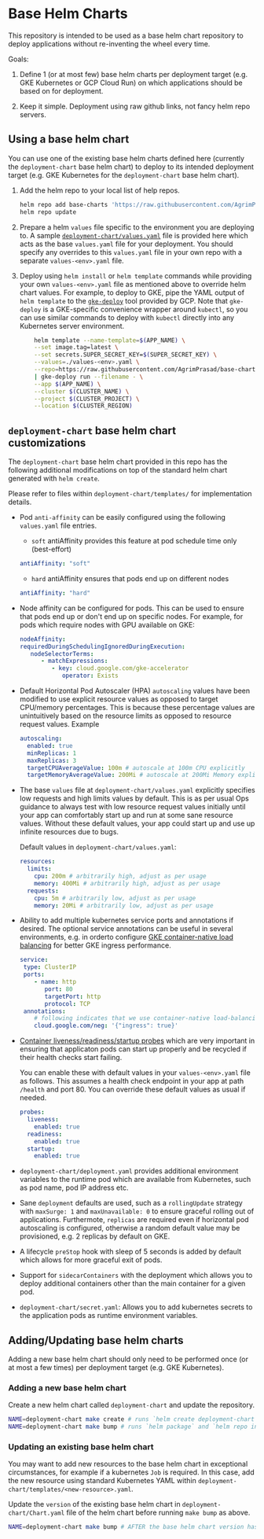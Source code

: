 # Base Helm Charts

This repository is intended to be used as a base helm chart repository to deploy applications without re-inventing the wheel every time.

Goals:

1. Define 1 (or at most few) base helm charts per deployment target (e.g. GKE Kubernetes or GCP Cloud Run) on which applications should be based on for deployment.

1. Keep it simple. Deployment using raw github links, not fancy helm repo servers.

## Using a base helm chart

You can use one of the existing base helm charts defined here (currently the `deployment-chart` base helm chart) to deploy to its intended deployment target (e.g. GKE Kubernetes for the `deployment-chart` base helm chart).

1. Add the helm repo to your local list of help repos.

   ```sh
   helm repo add base-charts 'https://raw.githubusercontent.com/AgrimPrasad/base-charts/master/'
   helm repo update
   ```

2. Prepare a helm `values` file specific to the environment you are deploying to. A sample [`deployment-chart/values.yaml`](./deployment-chart/values.yaml) file is provided here which acts as the base `values.yaml` file for your deployment. You should specify any overrides to this `values.yaml` file in your own repo with a separate `values-<env>.yaml` file.

3. Deploy using `helm install` or `helm template` commands while providing your own `values-<env>.yaml` file as mentioned above to override helm chart values. For example, to deploy to GKE, pipe the YAML output of `helm template` to the [`gke-deploy`](https://cloud.google.com/build/docs/deploying-builds/deploy-gke) tool provided by GCP. Note that `gke-deploy` is a GKE-specific convenience wrapper around `kubectl`, so you can use similar commands to deploy with `kubectl` directly into any Kubernetes server environment.

   ```sh
       helm template --name-template=$(APP_NAME) \
       --set image.tag=latest \
       --set secrets.SUPER_SECRET_KEY=$(SUPER_SECRET_KEY) \
       --values=./values-<env>.yaml \
       --repo=https://raw.githubusercontent.com/AgrimPrasad/base-charts/master/ deployment-chart \
       | gke-deploy run --filename - \
       --app $(APP_NAME) \
       --cluster $(CLUSTER_NAME) \
       --project $(CLUSTER_PROJECT) \
       --location $(CLUSTER_REGION)
   ```

## `deployment-chart` base helm chart customizations

The `deployment-chart` base helm chart provided in this repo has the following additional modifications on top of the standard helm chart generated with `helm create`.

Please refer to files within `deployment-chart/templates/` for implementation details.

- Pod `anti-affinity` can be easily configured using the following `values.yaml` file entries.

  - `soft` antiAffinity provides this feature at pod schedule time only (best-effort)

  ```yaml
  antiAffinity: "soft"
  ```

  - `hard` antiAffinity ensures that pods end up on different nodes

  ```yaml
  antiAffinity: "hard"
  ```

- Node affinity can be configured for pods. This can be used to ensure that pods end up or don't end up on specific nodes. For example, for pods which require nodes with GPU available on GKE:

  ```yaml
  nodeAffinity:
  requiredDuringSchedulingIgnoredDuringExecution:
     nodeSelectorTerms:
        - matchExpressions:
           - key: cloud.google.com/gke-accelerator
              operator: Exists
  ```

- Default Horizontal Pod Autoscaler (HPA) `autoscaling` values have been modified to use explicit resource values as opposed to target CPU/memory percentages. This is because these percentage values are unintuitively based on the resource limits as opposed to resource request values. Example

  ```yaml
  autoscaling:
    enabled: true
    minReplicas: 1
    maxReplicas: 3
    targetCPUAverageValue: 100m # autoscale at 100m CPU explicitly
    targetMemoryAverageValue: 200Mi # autoscale at 200Mi Memory explicitly
  ```

- The base `values` file at `deployment-chart/values.yaml` explicitly specifies low requests and high limits values by default. This is as per usual Ops guidance to always test with low resource request values initially until your app can comfortably start up and run at some sane resource values. Without these default values, your app could start up and use up infinite resources due to bugs.

  Default values in `deployment-chart/values.yaml`:

  ```yaml
  resources:
    limits:
      cpu: 200m # arbitrarily high, adjust as per usage
      memory: 400Mi # arbitrarily high, adjust as per usage
    requests:
      cpu: 5m # arbitrarily low, adjust as per usage
      memory: 20Mi # arbitrarily low, adjust as per usage
  ```

- Ability to add multiple kubernetes service ports and annotations if desired. The optional service annotations can be useful in several environments, e.g. in orderto configure [GKE container-native load balancing](https://cloud.google.com/kubernetes-engine/docs/how-to/container-native-load-balancing) for better GKE ingress performance.

  ```yaml
  service:
   type: ClusterIP
   ports:
      - name: http
         port: 80
         targetPort: http
         protocol: TCP
   annotations:
      # following indicates that we use container-native load-balancing
      cloud.google.com/neg: '{"ingress": true}'
  ```

- [Container liveness/readiness/startup probes](https://kubernetes.io/docs/tasks/configure-pod-container/configure-liveness-readiness-startup-probes/#:~:text=The%20kubelet%20uses%20startup%20probes,interfere%20with%20the%20application%20startup.) which are very important in ensuring that applicaton pods can start up properly and be recycled if their health checks start failing.

  You can enable these with default values in your `values-<env>.yaml` file as follows. This assumes a health check endpoint in your app at path `/health` and port 80. You can override these default values as usual if needed.

  ```yaml
  probes:
    liveness:
      enabled: true
    readiness:
      enabled: true
    startup:
      enabled: true
  ```

- `deployment-chart/deployment.yaml` provides additional environment variables to the runtime pod which are available from Kubernetes, such as pod name, pod IP address etc.

- Sane `deployment` defaults are used, such as a `rollingUpdate` strategy with `maxSurge: 1` and `maxUnavailable: 0` to ensure graceful rolling out of applications. Furthermote, `replicas` are required even if horizontal pod autoscaling is configured, otherwise a random default value may be provisioned, e.g. 2 replicas by default on GKE.

- A lifecycle `preStop` hook with sleep of 5 seconds is added by default which allows for more graceful exit of pods.

- Support for `sidecarContainers` with the deployment which allows you to deploy additional containers other than the main container for a given pod.

- `deployment-chart/secret.yaml`: Allows you to add kubernetes secrets to the application pods as runtime environment variables.

## Adding/Updating base helm charts

Adding a new base helm chart should only need to be performed once (or at most a few times) per deployment target (e.g. GKE Kubernetes).

### Adding a new base helm chart

Create a new helm chart called `deployment-chart` and update the repository.

```sh
NAME=deployment-chart make create # runs `helm create deployment-chart`
NAME=deployment-chart make bump # runs `helm package` and `helm repo index`
```

### Updating an existing base helm chart

You may want to add new resources to the base helm chart in exceptional circumstances, for example if a kubernetes `Job` is required. In this case, add the new resource using standard Kubernetes YAML within `deployment-chart/templates/<new-resource>.yaml`.

Update the `version` of the existing base helm chart in `deployment-chart/Chart.yaml` file of the helm chart before running `make bump` as above.

```sh
NAME=deployment-chart make bump # AFTER the base helm chart version has been updated
```
